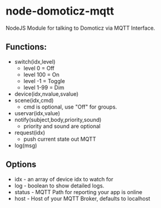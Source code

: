 # node-domoticz-mqtt

NodeJS Module for talking to Domoticz via MQTT Interface.

## Functions:
* switch(idx,level)
  * level 0 = Off
  * level 100 = On
  * level -1 = Toggle
  * level 1-99 = Dim
* device(idx,nvalue,svalue)
* scene(idx,cmd)
  * cmd is optional, use "Off" for groups.
* uservar(idx,value)
* notify(subject,body,priority,sound)
  * priority and sound are optional
* request(idx)
  * push current state out MQTT
* log(msg)

## Options
* idx - an array of device idx to watch for
* log - boolean to show detailed logs.
* status - MQTT Path for reporting your app is online 
* host - Host of your MQTT Broker, defaults to localhost


